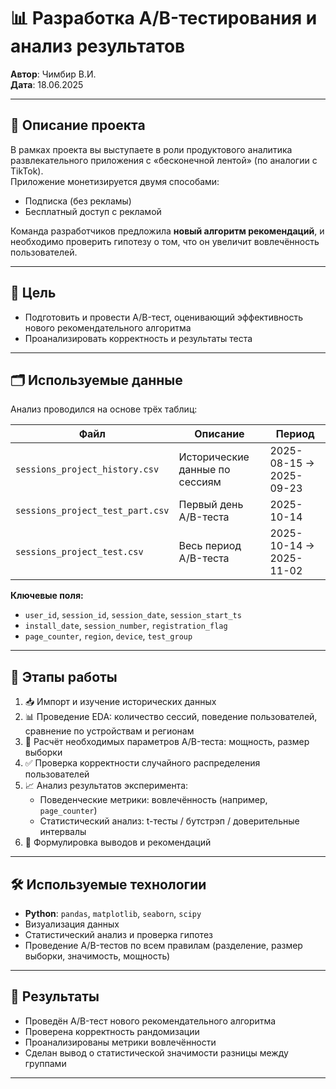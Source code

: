 # 📊 Разработка A/B-тестирования и анализ результатов

**Автор**: Чимбир В.И.  
**Дата**: 18.06.2025

---

## 🧭 Описание проекта

В рамках проекта вы выступаете в роли продуктового аналитика развлекательного приложения с «бесконечной лентой» (по аналогии с TikTok).  
Приложение монетизируется двумя способами:

- Подписка (без рекламы)
- Бесплатный доступ с рекламой

Команда разработчиков предложила **новый алгоритм рекомендаций**, и необходимо проверить гипотезу о том, что он увеличит вовлечённость пользователей.

---

## 🎯 Цель

- Подготовить и провести A/B-тест, оценивающий эффективность нового рекомендательного алгоритма
- Проанализировать корректность и результаты теста

---

## 🗂️ Используемые данные

Анализ проводился на основе трёх таблиц:

| Файл | Описание | Период |
|------|----------|--------|
| `sessions_project_history.csv` | Исторические данные по сессиям | 2025-08-15 → 2025-09-23 |
| `sessions_project_test_part.csv` | Первый день A/B-теста | 2025-10-14 |
| `sessions_project_test.csv` | Весь период A/B-теста | 2025-10-14 → 2025-11-02 |

**Ключевые поля:**
- `user_id`, `session_id`, `session_date`, `session_start_ts`
- `install_date`, `session_number`, `registration_flag`
- `page_counter`, `region`, `device`, `test_group`

---

## 🔬 Этапы работы

1. 📥 Импорт и изучение исторических данных
2. 📊 Проведение EDA: количество сессий, поведение пользователей, сравнение по устройствам и регионам
3. 📏 Расчёт необходимых параметров A/B-теста: мощность, размер выборки
4. ✅ Проверка корректности случайного распределения пользователей
5. 📈 Анализ результатов эксперимента:
   - Поведенческие метрики: вовлечённость (например, `page_counter`)
   - Статистический анализ: t-тесты / бутстрэп / доверительные интервалы
6. 🧾 Формулировка выводов и рекомендаций

---

## 🛠️ Используемые технологии

- **Python**: `pandas`, `matplotlib`, `seaborn`, `scipy`
- Визуализация данных
- Статистический анализ и проверка гипотез
- Проведение A/B-тестов по всем правилам (разделение, размер выборки, значимость, мощность)

---

## 📌 Результаты

- Проведён A/B-тест нового рекомендательного алгоритма
- Проверена корректность рандомизации
- Проанализированы метрики вовлечённости
- Сделан вывод о статистической значимости разницы между группами

---



